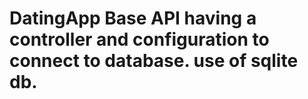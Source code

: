 # DatingApp Base API having a controller and configuration to connect to database. use of sqlite db.  
